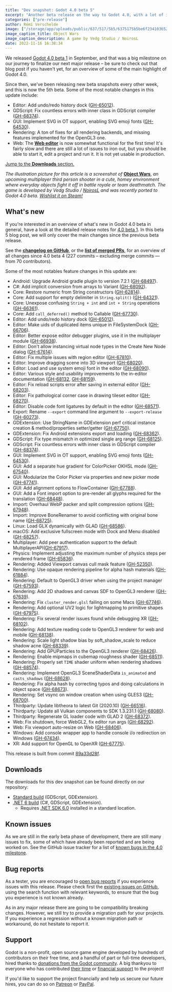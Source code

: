 ```yaml
---
title: "Dev snapshot: Godot 4.0 beta 5"
excerpt: "Another beta release on the way to Godot 4.0, with a lot of interesting changes! Undo/redo history dock, many GDScript bugs fixed with inner classes, SVG support in OpenType fonts, a lot of rendering fixes and new OpenGL3 features, and a first very early usable version of the Web editor!"
categories: ["pre-release"]
author: Rémi Verschelde
image: ["/storage/app/uploads/public/637/517/5b5/6375175b5be6f234103652.jpg"]
image_caption_title: Object Wars
image_caption_description: A game by Vedg Studio / NoirosL
date: 2022-11-16 16:38:34
---
```


We released [Godot 4.0 beta 1](/article/dev-snapshot-godot-4-0-beta-1) in September, and that was a big milestone on our journey to finalize our next major release – be sure to check out that blog post if you haven't yet, for an overview of some of the main highlight of Godot 4.0.

Since then, we've been releasing new beta snapshots every other week, and this is now the 5th beta.
Some of the most notable changes in this update include:

- Editor: Add undo/redo history dock ([GH-65012](https://github.com/godotengine/godot/pull/65012)).
- GDScript: Fix countless errors with inner class in GDScript compiler ([GH-68374](https://github.com/godotengine/godot/pull/68374)).
- GUI: Implement SVG in OT support, enabling SVG emoji fonts ([GH-64530](https://github.com/godotengine/godot/pull/64530)).
- Rendering: A ton of fixes for all rendering backends, and missing features implemented for the OpenGL3 one.
- Web: The [**Web editor**](https://editor.godotengine.org/releases/4.0.beta5/godot.editor.html) is now somewhat functional for the first time! It's fairly slow and there are still a lot of issues to iron out, but you should be able to start it, edit a project and run it. It is not yet usable in production.

[Jump to the **Downloads** section.](#downloads)

*The illustration picture for this article is a screenshot of* [**Object Wars**](https://store.steampowered.com/app/1936800/Object_Wars/), *an upcoming multiplayer third person shooter in a cute, homey environment where everyday objects fight it off in battle royale or team deathmatch. The game is developed by Vedg Studio / [NoirosL](https://twitter.com/NoirosL/) and was recently ported to Godot 4.0 beta. [Wishlist it on Steam!](https://store.steampowered.com/app/1936800/Object_Wars/)*

## What's new

If you're interested in an overview of what's new in Godot 4.0 beta in general, have a look at the detailed release notes for [4.0 beta 1](/article/dev-snapshot-godot-4-0-beta-1). In this beta 5 blog post, we will only cover the main changes since the previous beta release.

See the [**changelog on GitHub**](https://github.com/godotengine/godot/compare/e6751549cf7247965d1744b8c464f5e901006f21...89a33d28f00fec579184fb7193790d40aa09b45b), or the [**list of merged PRs**](https://github.com/godotengine/godot/pulls?q=is%3Apr+merged%3A2022-11-02..2022-11-16+is%3Amerged+sort%3Acreated-asc+milestone%3A4.0), for an overview of all changes since 4.0 beta 4 (227 commits – excluding merge commits ― from 70 contributors).

Some of the most notables feature changes in this update are:

- Android: Upgrade Android gradle plugin to version 7.2.1 ([GH-68497](https://github.com/godotengine/godot/pull/68497)).
- C#: Add implicit conversion from arrays to Variant ([GH-68092](https://github.com/godotengine/godot/pull/68092)).
- Core: Restore numeric from String constructors ([GH-62814](https://github.com/godotengine/godot/pull/62814)).
- Core: Add support for empty delimiter in `String.split()` ([GH-64321](https://github.com/godotengine/godot/pull/64321)).
- Core: Unexpose confusing `String + int` and `int + String` operations ([GH-66361](https://github.com/godotengine/godot/pull/66361)).
- Core: Add `call_deferred()` method to Callable ([GH-67730](https://github.com/godotengine/godot/pull/67730)).
- Editor: Add undo/redo history dock ([GH-65012](https://github.com/godotengine/godot/pull/65012)).
- Editor: Make uids of duplicated items unique in FileSystemDock ([GH-66706](https://github.com/godotengine/godot/pull/66706)).
- Editor: Better expose editor debugger plugins, use it in the multiplayer module ([GH-66938](https://github.com/godotengine/godot/pull/66938)).
- Editor: Don't allow instancing virtual node types in the Create New Node dialog ([GH-67614](https://github.com/godotengine/godot/pull/67614)).
- Editor: Fix multiple issues with region editor ([GH-67810](https://github.com/godotengine/godot/pull/67810)).
- Editor: Improve dragging scene into 3D viewport ([GH-68020](https://github.com/godotengine/godot/pull/68020)).
- Editor: Load and use system emoji font in the editor ([GH-68090](https://github.com/godotengine/godot/pull/68090)).
- Editor: Various style and usability improvements to the in-editor documentation ([GH-68132](https://github.com/godotengine/godot/pull/68132), [GH-68159](https://github.com/godotengine/godot/pull/68159)).
- Editor: Fix reload scripts error after saving in external editor ([GH-68203](https://github.com/godotengine/godot/pull/68203)).
- Editor: Fix pathological corner case in drawing tileset editor ([GH-68270](https://github.com/godotengine/godot/pull/68270)).
- Editor: Disable code font ligatures by default in the editor ([GH-68571](https://github.com/godotengine/godot/pull/68571)).
- Export: Rename `--export` command line argument to `--export-release` ([GH-60273](https://github.com/godotengine/godot/pull/60273)).
- GDExtension: Use StringName in GDExtension perf critical instance creation & method/properties setter/getter ([GH-67750](https://github.com/godotengine/godot/pull/67750)).
- GDExtension: Fix Android extensions export and loading ([GH-68362](https://github.com/godotengine/godot/pull/68362)).
- GDScript: Fix type mismatch in optimized single arg range ([GH-68125](https://github.com/godotengine/godot/pull/68125)).
- GDScript: Fix countless errors with inner class in GDScript compiler ([GH-68374](https://github.com/godotengine/godot/pull/68374)).
- GUI: Implement SVG in OT support, enabling SVG emoji fonts ([GH-64530](https://github.com/godotengine/godot/pull/64530)).
- GUI: Add a separate hue gradient for ColorPicker OKHSL mode ([GH-67540](https://github.com/godotengine/godot/pull/67540)).
- GUI: Modularize the Color Picker via properties and new picker mode ([GH-67741](https://github.com/godotengine/godot/pull/67741)).
- GUI: Add alignment options to FlowContainer ([GH-67788](https://github.com/godotengine/godot/pull/67788)).
- GUI: Add a Font import option to pre-render all glyphs required for the translation ([GH-68448](https://github.com/godotengine/godot/pull/68448)).
- Import: Overhaul WebP packer and split compression options ([GH-67948](https://github.com/godotengine/godot/pull/67948)).
- Import: Improve BoneRenamer to avoid conflicting with original bone name ([GH-68725](https://github.com/godotengine/godot/pull/68725)).
- Linux: Load GLX dynamically with GLAD ([GH-68586](https://github.com/godotengine/godot/pull/68586)).
- macOS: Add exclusive fullscreen mode with Dock and Menu disabled ([GH-68257](https://github.com/godotengine/godot/pull/68257)).
- Multiplayer: Add peer authentication support to the default MultiplayerAPI([GH-67917](https://github.com/godotengine/godot/pull/67917)).
- Physics: Implement adjusting the maximum number of physics steps per rendered frame ([GH-65836](https://github.com/godotengine/godot/pull/65836)).
- Rendering: Added Viewport canvas cull mask feature ([GH-52350](https://github.com/godotengine/godot/pull/52350)).
- Rendering: Use opaque rendering pipeline for alpha hash materials ([GH-61884](https://github.com/godotengine/godot/pull/61884)).
- Rendering: Default to OpenGL3 driver when using the project manager ([GH-67593](https://github.com/godotengine/godot/pull/67593)).
- Rendering: Add 2D shadows and canvas SDF to OpenGL3 renderer ([GH-67639](https://github.com/godotengine/godot/pull/67639)).
- Rendering: Fix `cluster_render.glsl` failing on some Macs ([GH-67746](https://github.com/godotengine/godot/pull/67746)).
- Rendering: Add optional UV2 logic for lightmapping to primitive shapes ([GH-67975](https://github.com/godotengine/godot/pull/67975)).
- Rendering: Fix several render issues found while debugging XR ([GH-68102](https://github.com/godotengine/godot/pull/68102)).
- Rendering: Add texture reading code to OpenGL3 renderer for web and mobile ([GH-68138](https://github.com/godotengine/godot/pull/68138)).
- Rendering: Scale light shadow bias by soft_shadow_scale to reduce shadow acne ([GH-68339](https://github.com/godotengine/godot/pull/68339)).
- Rendering: Add GPUParticles to the OpenGL3 renderer ([GH-68426](https://github.com/godotengine/godot/pull/68426)).
- Rendering: Enable mipmaps in cubemap roughness shader ([GH-68511](https://github.com/godotengine/godot/pull/68511)).
- Rendering: Properly set `TIME` shader uniform when rendering shadows ([GH-68574](https://github.com/godotengine/godot/pull/68574)).
- Rendering: Implement OpenGL3 SceneShaderData `is_animated` and `casts_shadows` ([GH-68628](https://github.com/godotengine/godot/pull/68628)).
- Rendering: Fix alpha hash by correcting typos and doing calculations in object space ([GH-68673](https://github.com/godotengine/godot/pull/68673)).
- Rendering: Set vsync on window creation when using GLES3 ([GH-68700](https://github.com/godotengine/godot/pull/68700)).
- Thirdparty: Update libtheora to latest Git (2020.10) ([GH-66516](https://github.com/godotengine/godot/pull/66516)).
- Thirdparty: Update all Vulkan components to SDK 1.3.231.1 ([GH-68080](https://github.com/godotengine/godot/pull/68080)).
- Thirdparty: Regenerate GL loader code with GLAD 2 ([GH-68372](https://github.com/godotengine/godot/pull/68372)).
- Web: Fix shutdown, force WebGL2, fix editor run args ([GH-68292](https://github.com/godotengine/godot/pull/68292)).
- Web: Fix viewport auto-resize on Web ([GH-68406](https://github.com/godotengine/godot/pull/68406)).
- Windows: Add console wrapper app to handle console i/o redirection on Windows ([GH-67434](https://github.com/godotengine/godot/pull/67434)).
- XR: Add support for OpenGL to OpenXR ([GH-67775](https://github.com/godotengine/godot/pull/67775)).

This release is built from commit [89a33d28f](https://github.com/godotengine/godot/commit/89a33d28f00fec579184fb7193790d40aa09b45b).

<a id="downloads"></a>
## Downloads

The downloads for this dev snapshot can be found directly on our repository:

* [Standard build](https://downloads.tuxfamily.org/godotengine/4.0/beta5/) (GDScript, GDExtension).
* [.NET 6 build](https://downloads.tuxfamily.org/godotengine/4.0/beta5/mono) (C#, GDScript, GDExtension).
  - Requires [.NET SDK 6.0](https://dotnet.microsoft.com/en-us/download/dotnet/6.0) installed in a standard location.

## Known issues

As we are still in the early beta phase of development, there are still many issues to fix, some of which have already been reported and are being worked on. See the GitHub issue tracker for a list of [known bugs in the 4.0 milestone](https://github.com/godotengine/godot/issues?q=is%3Aissue+is%3Aopen+milestone%3A4.0+label%3Abug+).

## Bug reports

As a tester, you are encouraged to [open bug reports](https://github.com/godotengine/godot/issues) if you experience issues with this release. Please check first the [existing issues on GitHub](https://github.com/godotengine/godot/issues), using the search function with relevant keywords, to ensure that the bug you experience is not known already.

As in any major release there are going to be compatibility breaking changes. However, we still try to provide a migration path for your projects. If you experience a regression without a known migration path or workaround, do not hesitate to report it.

## Support

Godot is a non-profit, open source game engine developed by hundreds of contributors on their free time, and a handful of part or full-time developers, hired thanks to [donations from the Godot community](https://godotengine.org/donate). A big thankyou to everyone who has contributed [their time](https://github.com/godotengine/godot/blob/master/AUTHORS.md) or [financial support](https://github.com/godotengine/godot/blob/master/DONORS.md) to the project!

If you'd like to support the project financially and help us secure our future hires, you can do so on [Patreon](https://www.patreon.com/godotengine) or [PayPal](https://godotengine.org/donate).
